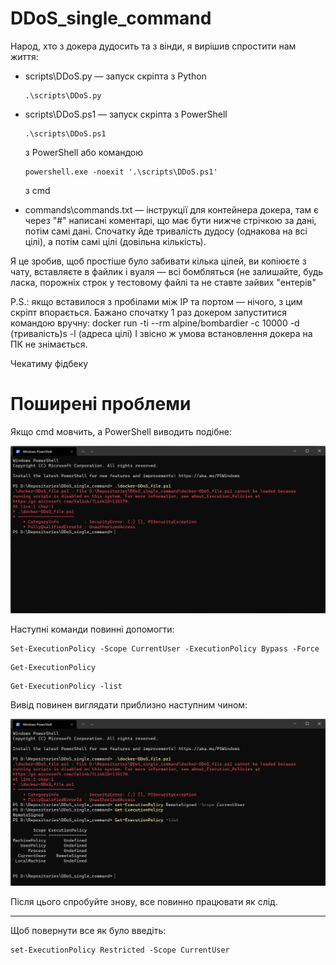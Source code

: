# DDoS_single_command
 
Народ, хто з докера дудосить та з вінди, я вирішив спростити нам життя: 
* scripts\DDoS.py — запуск скріпта з Python
    ``` 
    .\scripts\DDoS.py
    ```
* scripts\DDoS.ps1 — запуск скріпта з PowerShell
    ```
    .\scripts\DDoS.ps1
    ```
    з PowerShell або командою 
    ```
    powershell.exe -noexit '.\scripts\DDoS.ps1'
    ```
    з cmd

* commands\commands.txt — інструкції для контейнера докера, там є через "#" написані коментарі, що має бути нижче стрічкою за дані, потім самі дані. Спочатку йде тривалість дудосу (однакова на всі цілі), а потім самі цілі (довільна кількість).

Я це зробив, щоб простіше було забивати кілька цілей, ви копіюєте з чату, вставляєте в файлик і вуаля — всі бомбляться (не залишайте, будь ласка, порожніх строк у тестовому файлі та не ставте зайвих "ентерів"

P.S.: якщо вставилося з пробілами між IP та портом — нічого, з цим скріпт впорається. Бажано спочатку 1 раз докером запуститися командою вручну:
docker run -ti --rm alpine/bombardier -c 10000 -d (тривалість)s -l  (адреса цілі)
І звісно ж умова встановлення докера на ПК не знімається.

Чекатиму фідбеку

# Поширені проблеми

Якщо cmd мовчить, а PowerShell виводить подібне:

![error-ps](./images/error.png)

Наступні команди повинні допомогти:

```
Set-ExecutionPolicy -Scope CurrentUser -ExecutionPolicy Bypass -Force
```

```
Get-ExecutionPolicy
```

```
Get-ExecutionPolicy -list  
```

Вивід повинен виглядати приблизно наступним чином:

![resolving](./images/resolving.png)

Після цього спробуйте знову, все повинно працювати як слід.
___
Щоб повернути все як було введіть:

```
set-ExecutionPolicy Restricted -Scope CurrentUser
```